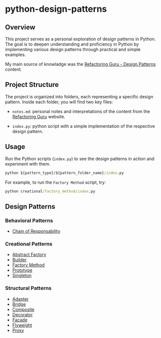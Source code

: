 # python-design-patterns


## Overview

This project serves as a personal exploration of design patterns in Python. The goal is to deepen understanding and proficiency in Python by implementing various design patterns through practical and simple examples.

My main source of knowladge was the [Refactoring Guru - Design Patterns](https://refactoring.guru/design-patterns) content.

## Project Structure

The project is organized into folders, each representing a specific design pattern. Inside each folder, you will find two key files:

- `notes.md`: personal notes and interpretations of the content from the [Refactoring Guru](https://refactoring.guru/design-patterns) website.

- `index.py`: python script with a simple implementation of the respective design pattern.

## Usage

Run the Python scripts (`index.py`) to see the design patterns in action and experiment with them. 

```cmd
python ${pattern_type}/${pattern_folder_name}/index.py
```

For example, to run the `Factory Method` script, try:

```cmd
python creational/factory_method/index.py

```

## Design Patterns

### Behavioral Patterns
- [Chain of Responsability]('./behavioral/chain_of_responsability')

### Creational Patterns

- [Abstract Factory](./creational/abstract_factory/)
- [Builder](./creational/builder/)
- [Factory Method](./creational/factory_method/)
- [Prototype](./creational/prototype/)
- [Singleton](./creational/singleton/)

### Structural Patterns

- [Adapter](./structural/adapter/)
- [Bridge](./structural/bridge/)
- [Composite](./structural/composite/)
- [Decorator](./structural/decorator/)
- [Facade](./structural/facade/)
- [Flyweight](./structural/flyweight/)
- [Proxy](./structural/proxy/)
